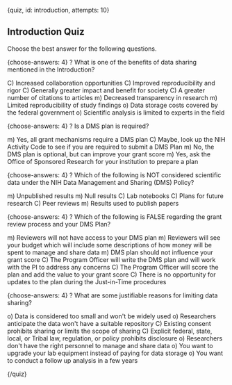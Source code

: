
{quiz, id: introduction, attempts: 10}

## Introduction Quiz

Choose the best answer for the following questions.

{choose-answers: 4}
? What is one of the benefits of data sharing mentioned in the Introduction?

C) Increased collaboration opportunities
C) Improved reproducibility and rigor
C) Generally greater impact and benefit for society
C) A greater number of citations to articles
m) Decreased transparency in research
m) Limited reproducibility of study findings
o) Data storage costs covered by the federal government
o) Scientific analysis is limited to experts in the field

{choose-answers: 4}
? Is a DMS plan is required?

m) Yes, all grant mechanisms require a DMS plan
C) Maybe, look up the NIH Activity Code to see if you are required to submit a DMS Plan
m) No, the DMS plan is optional, but can improve your grant score
m) Yes, ask the Office of Sponsored Research for your institution to prepare a plan

{choose-answers: 4}
? Which of the following is NOT considered scientific data under the NIH Data Management and Sharing (DMS) Policy?

m) Unpublished results
m) Null results
C) Lab notebooks
C) Plans for future research
C) Peer reviews
m) Results used to publish papers

{choose-answers: 4}
? Which of the following is FALSE regarding the grant review process and your DMS Plan?

m) Reviewers will not have access to your DMS plan
m) Reviewers will see your budget which will include some descriptions of how money will be spent to manage and share data
m) DMS plan should not influence your grant score
C) The Program Officer will write the DMS plan and will work with the PI to address any concerns
C) The Program Officer will score the plan and add the value to your grant score
C) There is no opportunity for updates to the plan during the Just-in-Time procedures

{choose-answers: 4}
? What are some justifiable reasons for limiting data sharing?

o) Data is considered too small and won't be widely used
o) Researchers anticipate the data won't have a suitable repository
C) Existing consent prohibits sharing or limits the scope of sharing
C) Explicit federal, state, local, or Tribal law, regulation, or policy prohibits disclosure
o) Researchers don't have the right personnel to manage and share data
o) You want to upgrade your lab equipment instead of paying for data storage
o) You want to conduct a follow up analysis in a few years

{/quiz}
